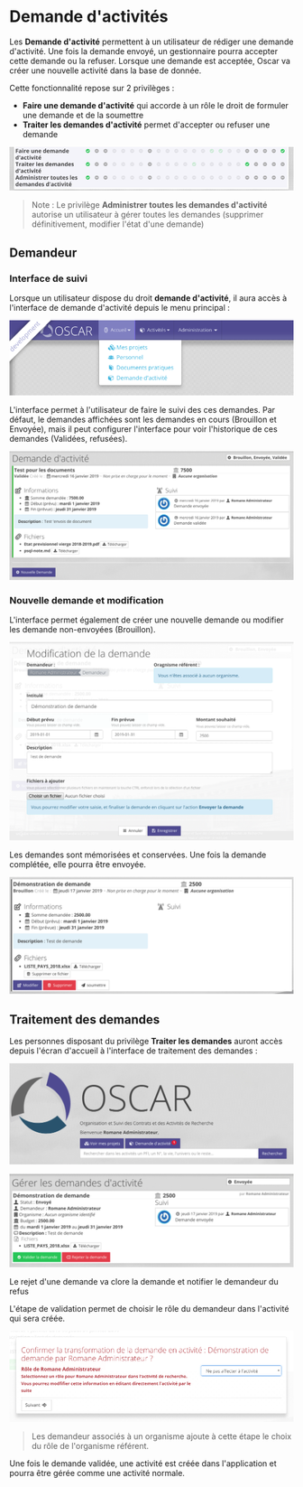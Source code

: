 # Demande d'activités

Les **Demande d'activité** permettent à un utilisateur de rédiger une demande d'activité. Une fois la demande envoyé, un gestionnaire pourra accepter cette demande ou la refuser. Lorsque une demande est acceptée, Oscar va créer une nouvelle activité dans la base de donnée.

Cette fonctionnalité repose sur 2 privilèges : 

 - **Faire une demande d'activité** qui accorde à un rôle le droit de formuler une demande et de la soumettre
 - **Traiter les demandes d'activité** permet d'accepter ou refuser une demande

![Privilèges pour les demandes d'activité](./images/activity-request-02.png)

> Note : Le privilège **Administrer toutes les demandes d'activité** autorise un utilisateur à gérer toutes les demandes (supprimer définitivement, modifier l'état d'une demande)

## Demandeur

### Interface de suivi

Lorsque un utilisateur dispose du droit **demande d'activité**, il aura accès à l'interface de demande d'activité depuis le menu principal :

![Privilèges pour les demandes d'activité](./images/activity-request-03.png)

L'interface permet à l'utilisateur de faire le suivi des ces demandes. Par défaut, le demandes affichées sont les demandes en cours (Brouillon et Envoyée), mais il peut configurer l'interface pour voir l'historique de ces demandes (Validées, refusées).

![Privilèges pour les demandes d'activité](./images/activity-request-01.png)

### Nouvelle demande et modification

L'interface permet également de créer une nouvelle demande ou modifier les demande non-envoyées (Brouillon).

![Privilèges pour les demandes d'activité](./images/activity-request-04.png)

Les demandes sont mémorisées et conservées. Une fois la demande complétée, elle pourra être envoyée.

![Privilèges pour les demandes d'activité](./images/activity-request-05.png)

## Traitement des demandes

Les personnes disposant du privilège **Traiter les demandes** auront accès depuis l'écran d'accueil à l'interface de traitement des demandes : 

![Privilèges pour les demandes d'activité](./images/activity-request-06.png)

![Privilèges pour les demandes d'activité](./images/activity-request-07.png)

Le rejet d'une demande va clore la demande et notifier le demandeur du refus

L'étape de validation permet de choisir le rôle du demandeur dans l'activité qui sera créée.

![Privilèges pour les demandes d'activité](./images/activity-request-08.png)

> Les demandeur associés à un organisme ajoute à cette étape le choix du rôle de l'organisme référent.

Une fois le demande validée, une activité est créée dans l'application et pourra être gérée comme une activité normale.